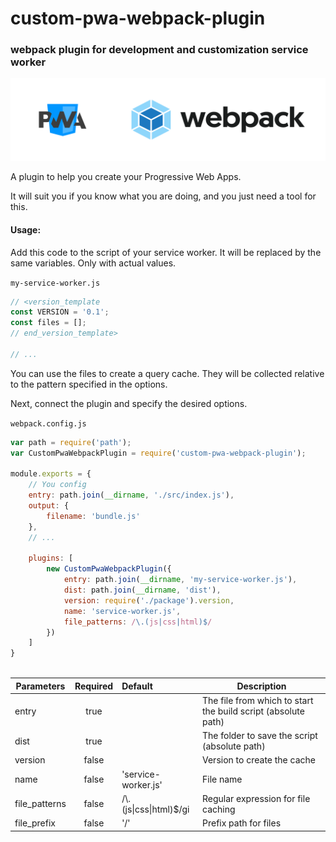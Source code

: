 # custom-pwa-webpack-plugin

### webpack plugin for development and customization service worker

![webpack](img/custom-pwa-webpack-plugin.svg)

A plugin to help you create your Progressive Web Apps.

It will suit you if you know what you are doing, and you just need a tool for this.

#### Usage:


Add this code to the script of your service worker. It will be replaced by the same variables. Only with actual values.


`my-service-worker.js`
```JavaScript
// <version_template
const VERSION = '0.1';
const files = [];
// end_version_template>

// ...
```
You can use the files to create a query cache. They will be collected relative to the pattern specified in the options.

Next, connect the plugin and specify the desired options.

`webpack.config.js`
```JavaScript
var path = require('path');
var CustomPwaWebpackPlugin = require('custom-pwa-webpack-plugin');

module.exports = {
    // You config
    entry: path.join(__dirname, './src/index.js'),
    output: {
        filename: 'bundle.js'
    },
    // ...

    plugins: [
        new CustomPwaWebpackPlugin({
            entry: path.join(__dirname, 'my-service-worker.js'),
            dist: path.join(__dirname, 'dist'), 
            version: require('./package').version,
            name: 'service-worker.js',
            file_patterns: /\.(js|css|html)$/
        })
    ]
}



```

| Parameters    | Required      | Default                 | Description  |
|---------------|:-------------:|:------------------------|--------------|
| entry         | true          |                         | The file from which to start the build script (absolute path)
| dist          | true          |                         | The folder to save the script (absolute path)
| version       | false         |                         | Version to create the cache
| name          | false         | 'service-worker.js'     | File name
| file_patterns | false         | /\\.(js\|css\|html)$/gi | Regular expression for file caching
| file_prefix   | false         | '/'                     | Prefix path for files
